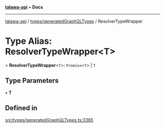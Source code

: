 [**talawa-api**](../../../README.md) • **Docs**

***

[talawa-api](../../../modules.md) / [types/generatedGraphQLTypes](../README.md) / ResolverTypeWrapper

# Type Alias: ResolverTypeWrapper\<T\>

\> **ResolverTypeWrapper**\<`T`\>: `Promise`\<`T`\> \| `T`

## Type Parameters

• **T**

## Defined in

[src/types/generatedGraphQLTypes.ts:3365](https://github.com/PalisadoesFoundation/talawa-api/blob/a6e7ac91b581c9109559657faf0f934f3eb41fe7/src/types/generatedGraphQLTypes.ts#L3365)
